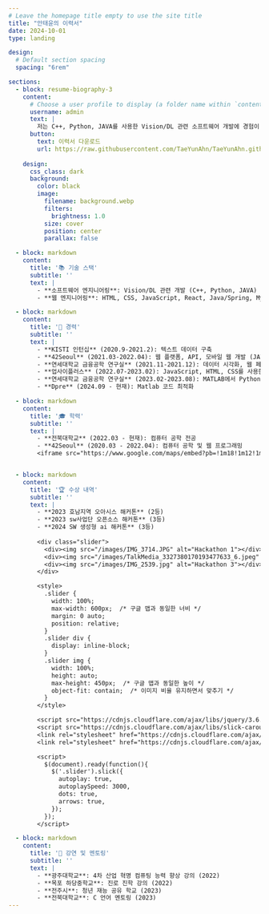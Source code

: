 ```yaml
---
# Leave the homepage title empty to use the site title
title: "안태윤의 이력서"
date: 2024-10-01
type: landing

design:
  # Default section spacing
  spacing: "6rem"

sections:
  - block: resume-biography-3
    content:
      # Choose a user profile to display (a folder name within `content/authors/`)
      username: admin
      text: |
        저는 C++, Python, JAVA를 사용한 Vision/DL 관련 소프트웨어 개발에 경험이 많은 소프트웨어 엔지니어입니다. 또한 HTML, CSS, JavaScript, React, Java/Spring, MySQL을 사용한 웹 개발에도 전문성을 가지고 있습니다. 기술을 활용해 의미 있고 영향력 있는 솔루션을 만드는 데 열정을 가지고 있습니다.
      button:
        text: 이력서 다운로드
        url: https://raw.githubusercontent.com/TaeYunAhn/TaeYunAhn.github.io/main/TaeYunAhn's%20cv%20(24.08).pdf
        
    design:
      css_class: dark
      background:
        color: black
        image:
          filename: background.webp
          filters:
            brightness: 1.0
          size: cover
          position: center
          parallax: false

  - block: markdown
    content:
      title: '📚 기술 스택'
      subtitle: ''
      text: |
        - **소프트웨어 엔지니어링**: Vision/DL 관련 개발 (C++, Python, JAVA)
        - **웹 엔지니어링**: HTML, CSS, JavaScript, React, Java/Spring, MySQL, SQLite, MongoDB

  - block: markdown
    content:
      title: '💼 경력'
      subtitle: ''
      text: |
        - **KISTI 인턴십** (2020.9-2021.2): 텍스트 데이터 구축
        - **42Seoul** (2021.03-2022.04): 웹 플랫폼, API, 모바일 웹 개발 (JAVA, Spring을 사용한 프론트엔드 및 백엔드 개발)
        - **연세대학교 금융공학 연구실** (2021.11-2021.12): 데이터 시각화, 웹 페이지 개발, ARM 위험 분석, FRM 비용 분석
        - **업사이플러스** (2022.07-2023.02): JavaScript, HTML, CSS를 사용한 이벤트 웹 페이지 개발 및 관리
        - **연세대학교 금융공학 연구실** (2023.02-2023.08): MATLAB에서 Python으로 코드 리코딩 및 CPU/GPU 병렬화
        - **Dpre** (2024.09 - 현재): Matlab 코드 최적화

  - block: markdown
    content:
      title: '🎓 학력'
      subtitle: ''
      text: |
        - **전북대학교** (2022.03 - 현재): 컴퓨터 공학 전공
        - **42Seoul** (2020.03 - 2022.04): 컴퓨터 공학 및 웹 프로그래밍
        <iframe src="https://www.google.com/maps/embed?pb=!1m18!1m12!1m3!1d3151.8354345093663!2d126.570667!3d33.450701!2m3!1f0!2f0!3f0!3m2!1i1024!2i768!4f13.1!3m3!1m2!1s0x0000000000000000%3A0x0000000000000000!2z44OT44Or44O844K344O844OG44Kk44Oz44Kw44O844Kk!5e0!3m2!1sen!2skr!4v1632846387291!5m2!1sen!2skr" width="600" height="450" style="border:0;" allowfullscreen="" loading="lazy"></iframe>


  - block: markdown
    content:
      title: '🏆 수상 내역'
      subtitle: ''
      text: |
        - **2023 호남지역 오아시스 해커톤** (2등)
        - **2023 sw사업단 오픈소스 해커톤** (3등)
        - **2024 SW 생성형 ai 해커톤** (3등)
        
        <div class="slider">
          <div><img src="/images/IMG_3714.JPG" alt="Hackathon 1"></div>
          <div><img src="/images/TalkMedia_3327380170193477633_6.jpeg" alt="Hackathon 2"></div>
          <div><img src="/images/IMG_2539.jpg" alt="Hackathon 3"></div>
        </div>

        <style>
          .slider {
            width: 100%;
            max-width: 600px;  /* 구글 맵과 동일한 너비 */
            margin: 0 auto;
            position: relative;
          }
          .slider div {
            display: inline-block;
          }
          .slider img {
            width: 100%;
            height: auto;
            max-height: 450px;  /* 구글 맵과 동일한 높이 */
            object-fit: contain;  /* 이미지 비율 유지하면서 맞추기 */
          }
        </style>

        <script src="https://cdnjs.cloudflare.com/ajax/libs/jquery/3.6.0/jquery.min.js"></script>
        <script src="https://cdnjs.cloudflare.com/ajax/libs/slick-carousel/1.8.1/slick.min.js"></script>
        <link rel="stylesheet" href="https://cdnjs.cloudflare.com/ajax/libs/slick-carousel/1.8.1/slick.min.css"/>
        <link rel="stylesheet" href="https://cdnjs.cloudflare.com/ajax/libs/slick-carousel/1.8.1/slick-theme.min.css"/>

        <script>
          $(document).ready(function(){
            $('.slider').slick({
              autoplay: true,
              autoplaySpeed: 3000,
              dots: true,
              arrows: true,
            });
          });
        </script>

  - block: markdown
    content:
      title: '🎤 강연 및 멘토링'
      subtitle: ''
      text: |
        - **광주대학교**: 4차 산업 혁명 컴퓨팅 능력 향상 강의 (2022)
        - **목포 하당중학교**: 진로 진학 강의 (2022)
        - **전주시**: 청년 재능 공유 학교 (2023)
        - **전북대학교**: C 언어 멘토링 (2023)
---
```

